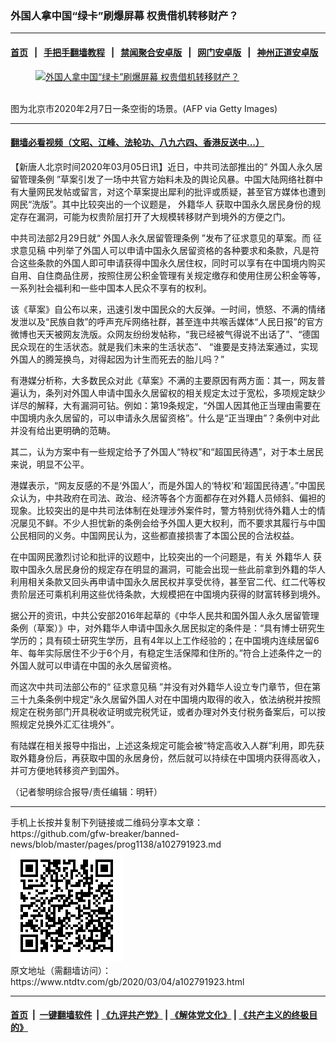 ### 外国人拿中国“绿卡”刷爆屏幕  权贵借机转移财产？
------------------------

#### [首页](https://github.com/gfw-breaker/banned-news/blob/master/README.md) &nbsp;&nbsp;|&nbsp;&nbsp; [手把手翻墙教程](https://github.com/gfw-breaker/guides/wiki) &nbsp;&nbsp;|&nbsp;&nbsp; [禁闻聚合安卓版](https://github.com/gfw-breaker/bn-android) &nbsp;&nbsp;|&nbsp;&nbsp; [网门安卓版](https://github.com/oGate2/oGate) &nbsp;&nbsp;|&nbsp;&nbsp; [神州正道安卓版](https://github.com/SzzdOgate/update) 



<div><div class="featured_image">
 <a href="https://i.ntdtv.com/assets/uploads/2020/03/GettyImages-1199133032.jpg" target="_blank">
  <figure>
   <img alt="外国人拿中国“绿卡”刷爆屏幕  权贵借机转移财产？" src="https://i.ntdtv.com/assets/uploads/2020/03/GettyImages-1199133032-800x450.jpg"/>
  </figure><br/>
 </a>
 <span class="caption">
  图为北京市2020年2月7日一条空街的场景。(AFP via Getty Images)
 </span>
</div>
</div><hr/>

#### [翻墙必看视频（文昭、江峰、法轮功、八九六四、香港反送中...）](https://github.com/gfw-breaker/banned-news/blob/master/pages/link3.md)

<div><div class="post_content" itemprop="articleBody">
 <p>
  【新唐人北京时间2020年03月05日讯】近日，中共司法部推出的“
  <ok href="https://www.ntdtv.com/gb/外国人永久居留管理条例.htm">
   外国人永久居留管理条例
  </ok>
  ”草案引发了一场中共官方始料未及的舆论风暴。中国大陆网络社群中有大量网民发帖或留言，对这个草案提出犀利的批评或质疑，甚至官方媒体也遭到网民“洗版”。其中比较突出的一个议题是，
  <ok href="https://www.ntdtv.com/gb/外籍华人.htm">
   外籍华人
  </ok>
  获取中国永久居民身份的规定存在漏洞，可能为权贵阶层打开了大规模转移财产到境外的方便之门。
 </p>
 <p>
  中共司法部2月29日就“
  <ok href="https://www.ntdtv.com/gb/外国人永久居留管理条例.htm">
   外国人永久居留管理条例
  </ok>
  ”发布了征求意见的草案。而
  <ok href="https://www.ntdtv.com/gb/征求意见稿.htm">
   征求意见稿
  </ok>
  中列举了外国人可以申请中国永久居留资格的各种要求和条款，凡是符合这些条款的外国人即可申请获得中国永久居住权，同时可以享有在中国境内购买自用、自住商品住房，按照住房公积金管理有关规定缴存和使用住房公积金等等，一系列社会福利和一些中国本人民众不享有的权利。
 </p>
 <p>
  该《草案》自公布以来，迅速引发中国民众的大反弹。一时间，愤怒、不满的情绪发泄以及“民族自救”的呼声充斥网络社群，甚至连中共喉舌媒体“人民日报”的官方微博也天天被网友洗版。众网友纷纷发帖称，“我已经被气得说不出话了”、“德国民众现在的生活状态。就是我们未来的生活状态”、 “谁要是支持法案通过，实现外国人的腾笼换鸟，对得起因为计生而死去的胎儿吗？”
 </p>
 <p>
  有港媒分析称，大多数民众对此《草案》不满的主要原因有两方面：其一，网友普遍认为，条列对外国人申请中国永久居留权的相关规定太过于宽松，多项规定缺少详尽的解释，大有漏洞可钻。例如：第19条规定，“外国人因其他正当理由需要在中国境内永久居留的，可以申请永久居留资格”。什么是“正当理由”？条例中对此并没有给出更明确的范畴。
 </p>
 <p>
  其二，认为方案中有一些规定给予了外国人“特权”和“超国民待遇”，对于本土居民来说，明显不公平。
 </p>
 <p>
  港媒表示，“网友反感的不是‘外国人’，而是外国人的‘特权’和‘超国民待遇’。”中国民众认为，中共政府在司法、政治、经济等各个方面都存在对外籍人员倾斜、偏袒的现象。比较突出的是中共司法体制在处理涉外案件时，警方特别优待外籍人士的情况屡见不鲜。不少人担忧新的条例会给予外国人更大权利，而不要求其履行与中国公民相同的义务。中国网民认为，这些都直接损害了本国公民的合法权益。
 </p>
 <p>
  在中国网民激烈讨论和批评的议题中，比较突出的一个问题是，有关
  <ok href="https://www.ntdtv.com/gb/外籍华人.htm">
   外籍华人
  </ok>
  获取中国永久居民身份的规定存在明显的漏洞，可能会出现一些此前拿到外籍的华人利用相关条款又回头再申请中国永久居民权并享受优待，甚至官二代、红二代等权贵阶层还可乘机利用这些优待条款，大规模把在中国境内获得的财富转移到境外。
 </p>
 <p>
  据公开的资讯，中共公安部2016年起草的《中华人民共和国外国人永久居留管理条例（草案）》中，对外籍华人申请中国永久居民拟定的条件是：“具有博士研究生学历的；具有硕士研究生学历，且有4年以上工作经验的；在中国境内连续居留6年、每年实际居住不少于6个月，有稳定生活保障和住所的。”符合上述条件之一的外国人就可以申请在中国的永久居留资格。
 </p>
 <p>
  而这次中共司法部公布的“
  <ok href="https://www.ntdtv.com/gb/征求意见稿.htm">
   征求意见稿
  </ok>
  ”并没有对外籍华人设立专门章节，但在第三十九条条例中规定“永久居留外国人对在中国境内取得的收入，依法纳税并按照规定在税务部门开具税收证明或完税凭证，或者办理对外支付税务备案后，可以按照规定兑换外汇汇往境外”。
 </p>
 <p>
  有陆媒在相关报导中指出，上述这条规定可能会被“特定高收入人群”利用，即先获取外籍身份后，再获取中国的永居身份，然后就可以持续在中国境内获得高收入，并可方便地转移资产到国外。
 </p>
 <p>
  （记者黎明综合报导/责任编辑：明轩）
 </p>
 <div class="single_ad">
 </div>
</div>
</div>
<hr/>
手机上长按并复制下列链接或二维码分享本文章：<br/>
https://github.com/gfw-breaker/banned-news/blob/master/pages/prog1138/a102791923.md <br/>
<a href='https://github.com/gfw-breaker/banned-news/blob/master/pages/prog1138/a102791923.md'><img src='https://github.com/gfw-breaker/banned-news/blob/master/pages/prog1138/a102791923.md.png'/></a> <br/>
原文地址（需翻墙访问）：https://www.ntdtv.com/gb/2020/03/04/a102791923.html


------------------------
#### [首页](https://github.com/gfw-breaker/banned-news/blob/master/README.md) &nbsp;|&nbsp; [一键翻墙软件](https://github.com/gfw-breaker/nogfw/blob/master/README.md) &nbsp;| [《九评共产党》](https://github.com/gfw-breaker/9ping.md/blob/master/README.md#九评之一评共产党是什么) | [《解体党文化》](https://github.com/gfw-breaker/jtdwh.md/blob/master/README.md) | [《共产主义的终极目的》](https://github.com/gfw-breaker/gczydzjmd.md/blob/master/README.md)


<img src='http://gfw-breaker.win/banned-news/pages/prog1138/a102791923.md' width='0px' height='0px'/>